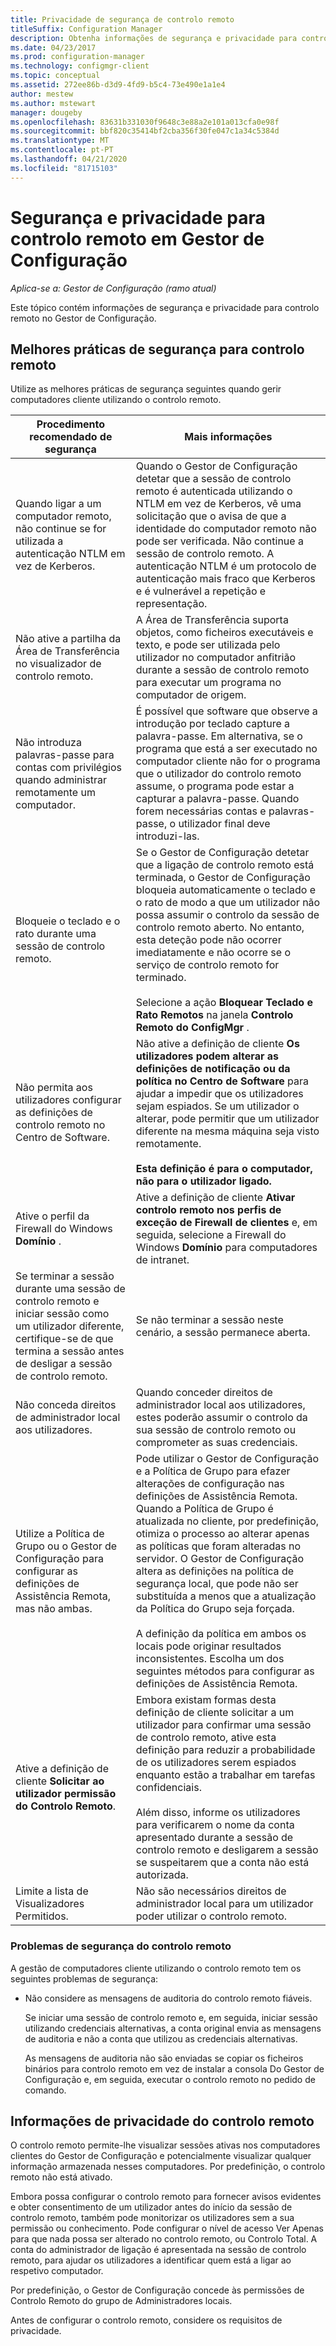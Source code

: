 ```yaml
---
title: Privacidade de segurança de controlo remoto
titleSuffix: Configuration Manager
description: Obtenha informações de segurança e privacidade para controlo remoto no Gestor de Configuração.
ms.date: 04/23/2017
ms.prod: configuration-manager
ms.technology: configmgr-client
ms.topic: conceptual
ms.assetid: 272ee86b-d3d9-4fd9-b5c4-73e490e1a1e4
author: mestew
ms.author: mstewart
manager: dougeby
ms.openlocfilehash: 83631b331030f9648c3e88a2e101a013cfa0e98f
ms.sourcegitcommit: bbf820c35414bf2cba356f30fe047c1a34c5384d
ms.translationtype: MT
ms.contentlocale: pt-PT
ms.lasthandoff: 04/21/2020
ms.locfileid: "81715103"
---
```

# <a name="security-and-privacy-for-remote-control-in-configuration-manager"></a>Segurança e privacidade para controlo remoto em Gestor de Configuração

*Aplica-se a: Gestor de Configuração (ramo atual)*

Este tópico contém informações de segurança e privacidade para controlo remoto no Gestor de Configuração.  

##  <a name="security-best-practices-for-remote-control"></a><a name="BKMK_Security_HardwareInventory"></a> Melhores práticas de segurança para controlo remoto  
 Utilize as melhores práticas de segurança seguintes quando gerir computadores cliente utilizando o controlo remoto.  

|Procedimento recomendado de segurança|Mais informações|  
|----------------------------|----------------------|  
|Quando ligar a um computador remoto, não continue se for utilizada a autenticação NTLM em vez de Kerberos.|Quando o Gestor de Configuração detetar que a sessão de controlo remoto é autenticada utilizando o NTLM em vez de Kerberos, vê uma solicitação que o avisa de que a identidade do computador remoto não pode ser verificada. Não continue a sessão de controlo remoto. A autenticação NTLM é um protocolo de autenticação mais fraco que Kerberos e é vulnerável a repetição e representação.|  
|Não ative a partilha da Área de Transferência no visualizador de controlo remoto.|A Área de Transferência suporta objetos, como ficheiros executáveis e texto, e pode ser utilizada pelo utilizador no computador anfitrião durante a sessão de controlo remoto para executar um programa no computador de origem.|  
|Não introduza palavras-passe para contas com privilégios quando administrar remotamente um computador.|É possível que software que observe a introdução por teclado capture a palavra-passe. Em alternativa, se o programa que está a ser executado no computador cliente não for o programa que o utilizador do controlo remoto assume, o programa pode estar a capturar a palavra-passe. Quando forem necessárias contas e palavras-passe, o utilizador final deve introduzi-las.|  
|Bloqueie o teclado e o rato durante uma sessão de controlo remoto.|Se o Gestor de Configuração detetar que a ligação de controlo remoto está terminada, o Gestor de Configuração bloqueia automaticamente o teclado e o rato de modo a que um utilizador não possa assumir o controlo da sessão de controlo remoto aberto. No entanto, esta deteção pode não ocorrer imediatamente e não ocorre se o serviço de controlo remoto for terminado.<br /><br /> Selecione a ação **Bloquear Teclado e Rato Remotos** na janela **Controlo Remoto do ConfigMgr** .|  
|Não permita aos utilizadores configurar as definições de controlo remoto no Centro de Software.|Não ative a definição de cliente **Os utilizadores podem alterar as definições de notificação ou da política no Centro de Software** para ajudar a impedir que os utilizadores sejam espiados. Se um utilizador o alterar, pode permitir que um utilizador diferente na mesma máquina seja visto remotamente. <br /><br />**Esta definição é para o computador, não para o utilizador ligado.**|  
|Ative o perfil da Firewall do Windows **Domínio** .|Ative a definição de cliente **Ativar controlo remoto nos perfis de exceção de Firewall de clientes** e, em seguida, selecione a Firewall do Windows **Domínio** para computadores de intranet.|  
|Se terminar a sessão durante uma sessão de controlo remoto e iniciar sessão como um utilizador diferente, certifique-se de que termina a sessão antes de desligar a sessão de controlo remoto.|Se não terminar a sessão neste cenário, a sessão permanece aberta.|  
|Não conceda direitos de administrador local aos utilizadores.|Quando conceder direitos de administrador local aos utilizadores, estes poderão assumir o controlo da sua sessão de controlo remoto ou comprometer as suas credenciais.|  
|Utilize a Política de Grupo ou o Gestor de Configuração para configurar as definições de Assistência Remota, mas não ambas.|Pode utilizar o Gestor de Configuração e a Política de Grupo para efazer alterações de configuração nas definições de Assistência Remota. Quando a Política de Grupo é atualizada no cliente, por predefinição, otimiza o processo ao alterar apenas as políticas que foram alteradas no servidor. O Gestor de Configuração altera as definições na política de segurança local, que pode não ser substituída a menos que a atualização da Política do Grupo seja forçada.<br /><br /> A definição da política em ambos os locais pode originar resultados inconsistentes. Escolha um dos seguintes métodos para configurar as definições de Assistência Remota.|  
|Ative a definição de cliente **Solicitar ao utilizador permissão do Controlo Remoto**.|Embora existam formas desta definição de cliente solicitar a um utilizador para confirmar uma sessão de controlo remoto, ative esta definição para reduzir a probabilidade de os utilizadores serem espiados enquanto estão a trabalhar em tarefas confidenciais.<br /><br /> Além disso, informe os utilizadores para verificarem o nome da conta apresentado durante a sessão de controlo remoto e desligarem a sessão se suspeitarem que a conta não está autorizada.|  
|Limite a lista de Visualizadores Permitidos.|Não são necessários direitos de administrador local para um utilizador poder utilizar o controlo remoto.|  

### <a name="security-issues-for-remote-control"></a>Problemas de segurança do controlo remoto  
 A gestão de computadores cliente utilizando o controlo remoto tem os seguintes problemas de segurança:  

-   Não considere as mensagens de auditoria do controlo remoto fiáveis.  

     Se iniciar uma sessão de controlo remoto e, em seguida, iniciar sessão utilizando credenciais alternativas, a conta original envia as mensagens de auditoria e não a conta que utilizou as credenciais alternativas.  

     As mensagens de auditoria não são enviadas se copiar os ficheiros binários para controlo remoto em vez de instalar a consola Do Gestor de Configuração e, em seguida, executar o controlo remoto no pedido de comando.  

##  <a name="privacy-information-for-remote-control"></a><a name="BKMK_Privacy_HardwareInventory"></a> Informações de privacidade do controlo remoto  
 O controlo remoto permite-lhe visualizar sessões ativas nos computadores clientes do Gestor de Configuração e potencialmente visualizar qualquer informação armazenada nesses computadores. Por predefinição, o controlo remoto não está ativado.  

 Embora possa configurar o controlo remoto para fornecer avisos evidentes e obter consentimento de um utilizador antes do início da sessão de controlo remoto, também pode monitorizar os utilizadores sem a sua permissão ou conhecimento. Pode configurar o nível de acesso Ver Apenas para que nada possa ser alterado no controlo remoto, ou Controlo Total. A conta do administrador de ligação é apresentada na sessão de controlo remoto, para ajudar os utilizadores a identificar quem está a ligar ao respetivo computador.  

 Por predefinição, o Gestor de Configuração concede às permissões de Controlo Remoto do grupo de Administradores locais.  

 Antes de configurar o controlo remoto, considere os requisitos de privacidade.  
